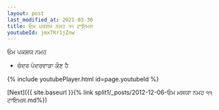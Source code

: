 ```yaml
---
layout: post
last_modified_at: 2021-03-30
title: ਓਮ ਪਕਸ਼ਯ ਨਮਹ ੧੧ ਟਾਇਮਸ
youtubeId: jmxTKr1jZnw
---
```

 
 
 ਓਮ ਪਕਸ਼ਯ ਨਮਹ  
 
 -  ਚੰਦਰ ਪੰਦਰਵਾੜਾ ਕੌਣ ਹੈ 
 
  
 
  
 
 
 
 
 
 


{% include youtubePlayer.html id=page.youtubeId %}
 
[Next]({{ site.baseurl }}{% link  split1/_posts/2012-12-06-ਓਮ ਮਸਯਾ ਨਮਹ ੧੧ ਟਾਇਮਸ.md%})
 
